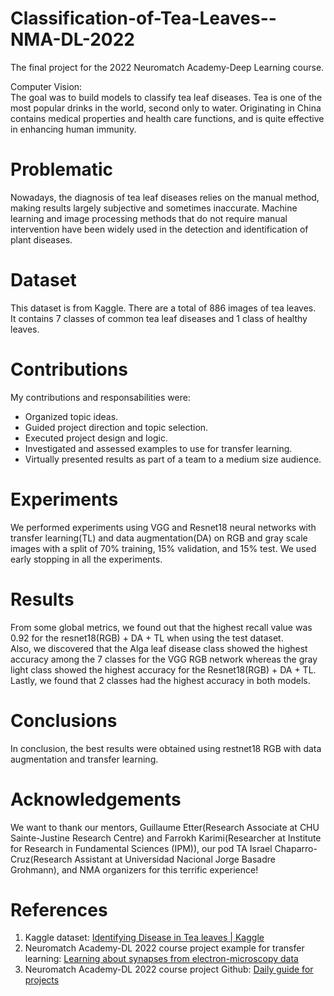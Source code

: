# Classification-of-Tea-Leaves--NMA-DL-2022
The final project for the 2022 Neuromatch Academy-Deep Learning course.

Computer Vision:
<br>
The goal was to build models to classify tea leaf diseases. Tea is one of the most popular drinks in the world, second only to water. Originating in China contains medical properties and health care functions, and is quite effective in enhancing human immunity.

# Problematic

Nowadays, the diagnosis of tea leaf diseases relies on the manual method, making results largely subjective and sometimes inaccurate. Machine learning and image processing methods that do not require manual intervention have been widely used in the detection and identification of plant diseases.

# Dataset

This dataset is from Kaggle. There are a total of 886 images of tea leaves. 
<br>
It contains 7 classes of common tea leaf diseases and 1 class of healthy leaves.

# Contributions 

My contributions and responsabilities were: 

* Organized topic ideas.
* Guided project direction and topic selection.
* Executed project design and logic. 
* Investigated and assessed examples to use for transfer learning. 
* Virtually presented results as part of a team to a medium size audience. 

# Experiments

We performed experiments using VGG and Resnet18 neural networks with transfer learning(TL) and data augmentation(DA) on RGB and gray scale images with a split of 70% training, 15% validation, and 15% test. We used early stopping in all the experiments. 

# Results 

From some global metrics, we found out that the highest recall value was 0.92 for the resnet18(RGB) + DA + TL when using the test dataset. 
<br>
Also, we discovered that the Alga leaf disease class showed the highest accuracy among the 7 classes for the VGG RGB network whereas the gray light class showed the highest accuracy for the Resnet18(RGB) + DA + TL. 
<br>
Lastly, we found that 2 classes had the highest accuracy in both models.

# Conclusions 

In conclusion, the best results were obtained using restnet18 RGB with data augmentation and transfer learning. 

# Acknowledgements 

We want to thank our mentors, Guillaume Etter(Research Associate at CHU Sainte-Justine Research Centre) and Farrokh Karimi(Researcher at Institute for Research in Fundamental Sciences (IPM)), our pod TA Israel Chaparro-Cruz(Research Assistant at Universidad Nacional Jorge Basadre Grohmann), and NMA organizers for this terrific experience!

# References 

1. Kaggle dataset: [Identifying Disease in Tea leaves | Kaggle](https://www.kaggle.com/datasets/shashwatwork/identifying-disease-in-tea-leafs)
2. Neuromatch Academy-DL 2022 course project example for transfer learning: [Learning about synapses from electron-microscopy data](https://deeplearning.neuromatch.io/projects/ComputerVision/slides.html)
3. Neuromatch Academy-DL 2022 course project Github: [Daily guide for projects](https://deeplearning.neuromatch.io/projects/docs/project_guidance.html)




